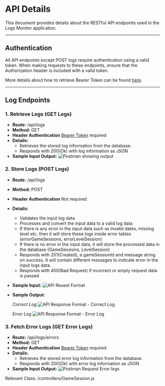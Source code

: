 # API Details

This document provides details about the RESTful API endpoints used in the Logs Monitor application.

---

## Authentication

All API endpoints except POST logs require authentication using a valid token. When making requests to these endpoints, ensure that the Authorization header is included with a valid token.

More details about how to retrieve Bearer Token can be found [here](AuthToken.md).  

---

## Log Endpoints

### 1. Retrieve Logs (GET Logs)

- **Route:** /api/logs
- **Method:**   GET
- **Header Authentication** [Bearer Token](AuthToken.md) required
- **Details:**
    - Retrieves the stored log information from the database.
    - Responds with 200(Ok) with log information as JSON
- **Sample Input Output:**
     ![Postman showing output](https://github.com/edcsdev/api_backend/assets/113642858/305e76da-8090-459c-9ac5-cd24674367fa)

### 2. Store Logs (POST Logs)
  
- **Route:** /api/logs
- **Method:**   POST
- **Header Authentication** Not required
- **Details:**
    - Validates the input log data
    - Processes and convert the input data to a valid log data
    - If there is any error in the input data such as Invalid dates, missing level etc.
        then it will store these logs inside error tables (errorGameSessions, errorLevelSession)
    - If there is no error in the input data,
        it will store the processed data in the database (GameSessions, LevelSession)
    - Responds with 201(Created), a gameSessionId and message string on success.
        It will contain different messages to indicate error in the input logs data.
    - Responds with 400(Bad Request) if incorrect or empty request data is passed
- **Sample Input:**
      ![API Reuest Format](https://github.com/edcsdev/api_backend/assets/113642858/ee84998d-e5ab-4389-9e3b-2ab1b0550b84)

- **Sample Output:**

  *Correct Log*
  ![API Response Format - Correct Log](https://github.com/edcsdev/api_backend/assets/113642858/88a3bcb2-f314-40f3-a58b-d3d6f9e8806b)

  *Error Log*
  ![API Response Format - Error Log](https://github.com/edcsdev/api_backend/assets/113642858/d598a1b6-2558-49b9-8fdc-43d35a0a9f37)

### 3. Fetch Error Logs (GET Error Logs)

- **Route:** /api/logs/errors
- **Method:**   GET
- **Header Authentication** [Bearer Token](AuthToken.md) required
- **Details:**
    - Retrieves the stored error log information from the database.
    - Responds with 200(Ok) with error log information as JSON
- **Sample Input Output:**
      ![Postman Request Error logs](https://github.com/edcsdev/api_backend/assets/113642858/39bfca42-f656-4f3e-81e4-b90938478516)

Relevant Class: /controllers/GameSession.js
